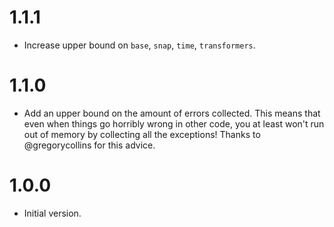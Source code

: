 # 1.1.1

* Increase upper bound on `base`, `snap`, `time`, `transformers`.

# 1.1.0

* Add an upper bound on the amount of errors collected. This means that even
  when things go horribly wrong in other code, you at least won't run out of
  memory by collecting all the exceptions! Thanks to @gregorycollins for
  this advice.

# 1.0.0

* Initial version.
